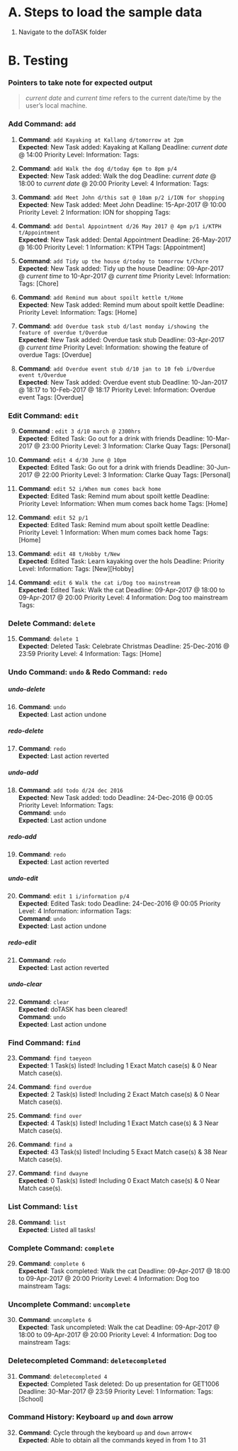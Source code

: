# A. Steps to load the sample data
1. Navigate to the doTASK folder

# B. Testing

### Pointers to take note for expected output
> *current date* and *current time* refers to the current date/time by the user’s local machine.

### Add Command: `add`
1. **Command**: `add Kayaking at Kallang d/tomorrow at 2pm`<br>
**Expected**: New Task added: Kayaking at Kallang Deadline: *current date* @ 14:00 Priority Level:  Information:  Tags:

2. **Command**: `add Walk the dog d/today 6pm to 8pm p/4`<br>
**Expected**: New Task added: Walk the dog Deadline: *current date* @ 18:00 to *current date* @ 20:00 Priority Level: 4 Information:  Tags:

3. **Command**: `add Meet John d/this sat @ 10am p/2 i/ION for shopping`<br>
**Expected**: New Task added: Meet John Deadline: 15-Apr-2017 @ 10:00 Priority Level: 2 Information: ION for shopping Tags:

4. **Command**: `add Dental Appointment d/26 May 2017 @ 4pm p/1 i/KTPH t/Appointment`<br>
**Expected**: New Task added: Dental Appointment Deadline: 26-May-2017 @ 16:00 Priority Level: 1 Information: KTPH Tags: [Appointment]

5. **Command**: `add Tidy up the house d/today to tomorrow t/Chore`<br>
**Expected**: New Task added: Tidy up the house Deadline: 09-Apr-2017 @ *current time* to 10-Apr-2017 @ *current time* Priority Level:  Information:  Tags: [Chore]

6. **Command**: `add Remind mum about spoilt kettle t/Home`<br>
**Expected**: New Task added: Remind mum about spoilt kettle Deadline:  Priority Level:  Information:  Tags: [Home]

7. **Command**: `add Overdue task stub d/last monday i/showing the feature of overdue t/Overdue`<br>
**Expected**: New Task added: Overdue task stub Deadline: 03-Apr-2017 @ *current time* Priority Level:  Information: showing the feature of overdue Tags: [Overdue]

8. **Command**: `add Overdue event stub d/10 jan to 10 feb i/Overdue event t/Overdue`<br>
**Expected**: New Task added: Overdue event stub Deadline: 10-Jan-2017 @ 18:17 to 10-Feb-2017 @ 18:17 Priority Level:  Information: Overdue event Tags: [Overdue]


### Edit Command: `edit`
9. **Command** : `edit 3 d/10 march @ 2300hrs`<br>
**Expected**: Edited Task: Go out for a drink with friends Deadline: 10-Mar-2017 @ 23:00 Priority Level: 3 Information: Clarke Quay Tags: [Personal]

10. **Command**: `edit 4 d/30 June @ 10pm`<br>
**Expected**: Edited Task: Go out for a drink with friends Deadline: 30-Jun-2017 @ 22:00 Priority Level: 3 Information: Clarke Quay Tags: [Personal]

11. **Command**: `edit 52 i/When mum comes back home`<br>
**Expected**: Edited Task: Remind mum about spoilt kettle Deadline:  Priority Level:  Information: When mum comes back home Tags: [Home]

12. **Command**: `edit 52 p/1`<br>
**Expected**: Edited Task: Remind mum about spoilt kettle Deadline:  Priority Level: 1 Information: When mum comes back home Tags: [Home]

13. **Command**: `edit 48 t/Hobby t/New`<br>
**Expected**: Edited Task: Learn kayaking over the hols Deadline:  Priority Level:  Information:  Tags: [New][Hobby]

14. **Command**: `edit 6 Walk the cat i/Dog too mainstream`<br>
**Expected**: Edited Task: Walk the cat Deadline: 09-Apr-2017 @ 18:00 to 09-Apr-2017 @ 20:00 Priority Level: 4 Information: Dog too mainstream Tags:

### Delete Command: `delete`
15. **Command**: `delete 1`<br>
**Expected**: Deleted Task: Celebrate Christmas Deadline: 25-Dec-2016 @ 23:59 Priority Level: 4 Information:  Tags: [Home]

### Undo Command: `undo` & Redo Command: `redo`

##### _undo-delete_
16. **Command**: `undo`<br>
**Expected**: Last action undone

##### _redo-delete_
17. **Command**: `redo`<br>
**Expected**: Last action reverted

##### _undo-add_
18. **Command**: `add todo d/24 dec 2016`<br>
**Expected**: New Task added: todo Deadline: 24-Dec-2016 @ 00:05 Priority Level:  Information:  Tags:<br>
**Command**: `undo`<br>
**Expected**: Last action undone

##### _redo-add_
19. **Command**: `redo`<br>
**Expected**: Last action reverted

##### _undo-edit_
20. **Command**: `edit 1 i/information p/4`<br>
**Expected**: Edited Task: todo Deadline: 24-Dec-2016 @ 00:05 Priority Level: 4 Information: information Tags:<br>
**Command**: `undo`<br>
**Expected**: Last action undone

##### _redo-edit_
21. **Command**: `redo`<br>
**Expected**: Last action reverted

##### _undo-clear_
22. **Command**: `clear`<br>
**Expected**: doTASK has been cleared!<br>
**Command**: `undo`<br>
**Expected**: Last action undone


### Find Command: `find`
23. **Command**: `find taeyeon`<br>
**Expected**: 1 Task(s) listed! Including 1 Exact Match case(s) & 0 Near Match case(s).

24. **Command**: `find overdue`<br>
**Expected**: 2 Task(s) listed! Including 2 Exact Match case(s) & 0 Near Match case(s).

25. **Command**: `find over`<br>
**Expected**: 4 Task(s) listed! Including 1 Exact Match case(s) & 3 Near Match case(s).

26. **Command**: `find a`<br>
**Expected**: 43 Task(s) listed! Including 5 Exact Match case(s) & 38 Near Match case(s).

27. **Command**: `find dwayne`<br>
**Expected**: 0 Task(s) listed! Including 0 Exact Match case(s) & 0 Near Match case(s).


### List Command: `list`
28. **Command**: `list`<br>
**Expected**: Listed all tasks!


### Complete Command: `complete`
29. **Command**: `complete 6`<br>
**Expected**: Task completed: Walk the cat Deadline: 09-Apr-2017 @ 18:00 to 09-Apr-2017 @ 20:00 Priority Level: 4 Information: Dog too mainstream Tags:

### Uncomplete Command: `uncomplete`
30. **Command**: `uncomplete 6`<br>
**Expected**: Task uncompleted: Walk the cat Deadline: 09-Apr-2017 @ 18:00 to 09-Apr-2017 @ 20:00 Priority Level: 4 Information: Dog too mainstream Tags:

### Deletecompleted Command: `deletecompleted`
31. **Command**: `deletecompleted 4`<br>
**Expected**: Completed Task deleted: Do up presentation for GET1006 Deadline: 30-Mar-2017 @ 23:59 Priority Level: 1 Information:  Tags: [School]

### Command History: Keyboard `up` and `down` arrow
32. **Command**: Cycle through the keyboard `up` and `down` arrow<<br>
**Expected**: Able to obtain all the commands keyed in from 1 to 31

